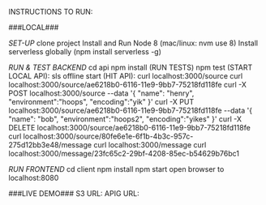 
INSTRUCTIONS TO RUN:

###LOCAL###

*SET-UP*
clone project
Install and Run Node 8 (mac/linux: nvm use 8)
Install serverless globally (npm install serverless -g)

*RUN & TEST BACKEND*
cd api
npm install
(RUN TESTS) npm test
(START LOCAL API): sls offline start
(HIT API): 
curl localhost:3000/source
curl localhost:3000/source/ae6218b0-6116-11e9-9bb7-75218fd118fe
curl -X POST localhost:3000/source --data '{ "name": "henry", "environment":"hoops", "encoding":"yik" }'
curl -X PUT localhost:3000/source/ae6218b0-6116-11e9-9bb7-75218fd118fe --data '{ "name": "bob", "environment":"hoops2", "encoding":"yikes" }'
curl -X DELETE localhost:3000/source/ae6218b0-6116-11e9-9bb7-75218fd118fe
curl localhost:3000/source/80fe6e1e-6f1b-4b3c-957c-275d12bb3e48/message
curl localhost:3000/message
curl localhost:3000/message/23fc65c2-29bf-4208-85ec-b54629b76bc1

*RUN FRONTEND*
cd client
npm install
npm start
open browser to localhost:8080


###LIVE DEMO###
S3 URL: 
APIG URL: 
